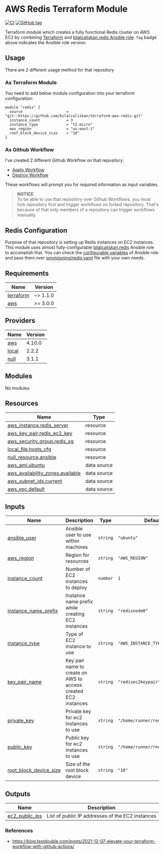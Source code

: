 # AWS Redis Terraform Module
[![CI](https://github.com/bilalcaliskan/terraform-aws-redis/workflows/CI/badge.svg?event=push)](https://github.com/bilalcaliskan/terraform-aws-redis/actions?query=workflow%3ACI)
[![GitHub tag](https://img.shields.io/github/tag/bilalcaliskan/redis-ansible-role.svg)](https://GitHub.com/bilalcaliskan/redis-ansible-role/tags/)

Terraform module which creates a fully functional Redis cluster on AWS EC2 by combining [Terraform](https://www.terraform.io/docs) 
and [bilalcaliskan.redis Ansible role](https://github.com/bilalcaliskan/redis-ansible-role). `Tag` badge above indicates the 
Ansible role version.

## Usage
There are 2 different usage method for that repository
### As Terraform Module
You need to add below module configuration into your terraform configuration:
```
module "redis" {
  source                    = "git::https://github.com/bilalcaliskan/terraform-aws-redis.git"
  instance_count            = 3
  instance_type             = "t2.micro"
  aws_region                = "us-east-1"
  root_block_device_size    = "10"
}
```
### As Github Workflow
I've created 2 different Github Workflow on that repository:
- [Apply Workflow](https://github.com/bilalcaliskan/terraform-aws-redis/actions/workflows/workflow_apply.yaml)
- [Destroy Workflow](https://github.com/bilalcaliskan/terraform-aws-redis/actions/workflows/workflow_destroy.yaml)

These workflows will prompt you for required information as input variables.

> **NOTICE**  
> To be able to use that repository over Github Workflows, you must fork repository first and trigger workflows 
> on forked repository. That's because of that only members of a repository can trigger workflows manually.

## Redis Configuration
Purpose of that repository is setting up Redis instances on EC2 instances. This module uses almost fully-configurable 
[bilalcaliskan.redis](https://github.com/bilalcaliskan/redis-ansible-role) Ansible role to accomplish that. You can check 
the [configurable variables](https://github.com/bilalcaliskan/redis-ansible-role/blob/master/defaults/main.yml) of Ansible 
role and pass them over [provisioning/redis.yaml](provisioning/redis.yaml) file with your own needs.

<!-- BEGIN_TF_DOCS -->
## Requirements

| Name | Version |
|------|---------|
| <a name="requirement_terraform"></a> [terraform](#requirement\_terraform) | ~> 1.1.0 |
| <a name="requirement_aws"></a> [aws](#requirement\_aws) | >= 3.0.0 |

## Providers

| Name | Version |
|------|---------|
| <a name="provider_aws"></a> [aws](#provider\_aws) | 4.10.0 |
| <a name="provider_local"></a> [local](#provider\_local) | 2.2.2 |
| <a name="provider_null"></a> [null](#provider\_null) | 3.1.1 |

## Modules

No modules.

## Resources

| Name | Type |
|------|------|
| [aws_instance.redis_server](https://registry.terraform.io/providers/hashicorp/aws/latest/docs/resources/instance) | resource |
| [aws_key_pair.redis_ec2_key](https://registry.terraform.io/providers/hashicorp/aws/latest/docs/resources/key_pair) | resource |
| [aws_security_group.redis_sg](https://registry.terraform.io/providers/hashicorp/aws/latest/docs/resources/security_group) | resource |
| [local_file.hosts_cfg](https://registry.terraform.io/providers/hashicorp/local/latest/docs/resources/file) | resource |
| [null_resource.ansible](https://registry.terraform.io/providers/hashicorp/null/latest/docs/resources/resource) | resource |
| [aws_ami.ubuntu](https://registry.terraform.io/providers/hashicorp/aws/latest/docs/data-sources/ami) | data source |
| [aws_availability_zones.available](https://registry.terraform.io/providers/hashicorp/aws/latest/docs/data-sources/availability_zones) | data source |
| [aws_subnet_ids.current](https://registry.terraform.io/providers/hashicorp/aws/latest/docs/data-sources/subnet_ids) | data source |
| [aws_vpc.default](https://registry.terraform.io/providers/hashicorp/aws/latest/docs/data-sources/vpc) | data source |

## Inputs

| Name | Description | Type | Default | Required |
|------|-------------|------|---------|:--------:|
| <a name="input_ansible_user"></a> [ansible\_user](#input\_ansible\_user) | Ansible user to use within machines | `string` | `"ubuntu"` | no |
| <a name="input_aws_region"></a> [aws\_region](#input\_aws\_region) | Region for resources | `string` | `"AWS_REGION"` | no |
| <a name="input_instance_count"></a> [instance\_count](#input\_instance\_count) | Number of EC2 instances to deploy | `number` | `1` | no |
| <a name="input_instance_name_prefix"></a> [instance\_name\_prefix](#input\_instance\_name\_prefix) | Instance name prefix while creating EC2 instances | `string` | `"redisnode0"` | no |
| <a name="input_instance_type"></a> [instance\_type](#input\_instance\_type) | Type of EC2 instance to use | `string` | `"AWS_INSTANCE_TYPE"` | no |
| <a name="input_key_pair_name"></a> [key\_pair\_name](#input\_key\_pair\_name) | Key pair name to create on AWS to access created EC2 instances | `string` | `"redisec2keypair"` | no |
| <a name="input_private_key"></a> [private\_key](#input\_private\_key) | Private key for ec2 instances to use | `string` | `"/home/runner/redis_ec2.pem"` | no |
| <a name="input_public_key"></a> [public\_key](#input\_public\_key) | Public key for ec2 instances to use | `string` | `"/home/runner/redis_ec2.pub"` | no |
| <a name="input_root_block_device_size"></a> [root\_block\_device\_size](#input\_root\_block\_device\_size) | Size of the root block device | `string` | `"10"` | no |

## Outputs

| Name | Description |
|------|-------------|
| <a name="output_ec2_public_ips"></a> [ec2\_public\_ips](#output\_ec2\_public\_ips) | List of public IP addresses of the EC2 instances |
<!-- END_TF_DOCS -->

### References
- https://blog.testdouble.com/posts/2021-12-07-elevate-your-terraform-workflow-with-github-actions/
